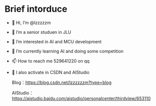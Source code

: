 # Brief intorduce

- 👋 Hi, I’m @lzzzzzm
- 🎨 I’m a senior studuen in JLU
- 👀 I’m interested in AI and MCU development
- 🌱 I’m currently learning AI and doing some competition
- 📫 How to reach me 529641220 on qq
- 🐛 I also activate in CSDN and AIStudio

   Blog：https://blog.csdn.net/lzzzzzzm?type=blog
   
   AIStudio：https://aistudio.baidu.com/aistudio/personalcenter/thirdview/653110
